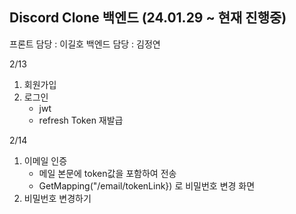 ## Discord Clone 백엔드 (24.01.29 ~ 현재 진행중)
프론트 담당 : 이길호 
백엔드 담당 : 김정연



2/13 
1. 회원가입
2. 로그인
   - jwt
   - refresh Token 재발급

2/14 
1. 이메일 인증
   - 메일 본문에 token값을 포함하여 전송 
   - GetMapping("/email/tokenLink}) 로 비밀번호 변경 화면 
2. 비밀번호 변경하기

   
